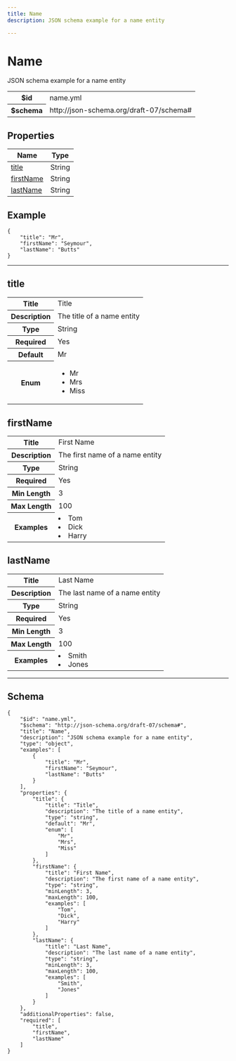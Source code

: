 ```yaml
---
title: Name
description: JSON schema example for a name entity

---
```

# Name

<p>JSON schema example for a name entity</p>

<table>
<tbody>
<tr><th>$id</th><td>name.yml</td></tr>
<tr><th>$schema</th><td>http://json-schema.org/draft-07/schema#</td></tr>
</tbody>
</table>

## Properties

<table><thead><tr><th colspan="2">Name</th><th>Type</th></tr></thead><tbody><tr><td colspan="2"><a href="#title">title</a></td><td>String</td></tr><tr><td colspan="2"><a href="#firstname">firstName</a></td><td>String</td></tr><tr><td colspan="2"><a href="#lastname">lastName</a></td><td>String</td></tr></tbody></table>


## Example
```
{
    "title": "Mr",
    "firstName": "Seymour",
    "lastName": "Butts"
}
```

<hr />



## title


<table>
  <tbody>
    <tr>
      <th>Title</th>
      <td colspan="2">Title</td>
    </tr>
    <tr>
      <th>Description</th>
      <td colspan="2">The title of a name entity</td>
    </tr>
    <tr><th>Type</th><td colspan="2">String</td></tr>
    <tr>
      <th>Required</th>
      <td colspan="2">Yes</td>
    </tr>
    <tr>
      <th>Default</th>
      <td colspan="2">Mr</td>
    </tr>
    <tr>
      <th>Enum</th>
      <td colspan="2"><ul><li>Mr</li><li>Mrs</li><li>Miss</li></ul></td>
    </tr>
  </tbody>
</table>






## firstName


<table>
  <tbody>
    <tr>
      <th>Title</th>
      <td colspan="2">First Name</td>
    </tr>
    <tr>
      <th>Description</th>
      <td colspan="2">The first name of a name entity</td>
    </tr>
    <tr><th>Type</th><td colspan="2">String</td></tr>
    <tr>
      <th>Required</th>
      <td colspan="2">Yes</td>
    </tr>
    <tr>
      <th>Min Length</th>
      <td colspan="2">3</td>
    </tr><tr>
      <th>Max Length</th>
      <td colspan="2">100</td>
    </tr><tr>
      <th>Examples</th>
      <td colspan="2"><li>Tom</li><li>Dick</li><li>Harry</li></td>
    </tr>
  </tbody>
</table>






## lastName


<table>
  <tbody>
    <tr>
      <th>Title</th>
      <td colspan="2">Last Name</td>
    </tr>
    <tr>
      <th>Description</th>
      <td colspan="2">The last name of a name entity</td>
    </tr>
    <tr><th>Type</th><td colspan="2">String</td></tr>
    <tr>
      <th>Required</th>
      <td colspan="2">Yes</td>
    </tr>
    <tr>
      <th>Min Length</th>
      <td colspan="2">3</td>
    </tr><tr>
      <th>Max Length</th>
      <td colspan="2">100</td>
    </tr><tr>
      <th>Examples</th>
      <td colspan="2"><li>Smith</li><li>Jones</li></td>
    </tr>
  </tbody>
</table>










<hr />

## Schema
```
{
    "$id": "name.yml",
    "$schema": "http://json-schema.org/draft-07/schema#",
    "title": "Name",
    "description": "JSON schema example for a name entity",
    "type": "object",
    "examples": [
        {
            "title": "Mr",
            "firstName": "Seymour",
            "lastName": "Butts"
        }
    ],
    "properties": {
        "title": {
            "title": "Title",
            "description": "The title of a name entity",
            "type": "string",
            "default": "Mr",
            "enum": [
                "Mr",
                "Mrs",
                "Miss"
            ]
        },
        "firstName": {
            "title": "First Name",
            "description": "The first name of a name entity",
            "type": "string",
            "minLength": 3,
            "maxLength": 100,
            "examples": [
                "Tom",
                "Dick",
                "Harry"
            ]
        },
        "lastName": {
            "title": "Last Name",
            "description": "The last name of a name entity",
            "type": "string",
            "minLength": 3,
            "maxLength": 100,
            "examples": [
                "Smith",
                "Jones"
            ]
        }
    },
    "additionalProperties": false,
    "required": [
        "title",
        "firstName",
        "lastName"
    ]
}
```


